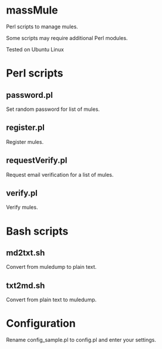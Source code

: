massMule
========

Perl scripts to manage mules.

Some scripts may require additional Perl modules.

Tested on Ubuntu Linux


# Perl scripts #


password.pl
-----------
Set random password for list of mules.


register.pl
-----------
Register mules.


requestVerify.pl
-----------
Request email verification for a list of mules.


verify.pl
-----------
Verify mules.


# Bash scripts #

md2txt.sh
-----------
Convert from muledump to plain text.

txt2md.sh
-----------
Convert from plain text to muledump.



# Configuration #
Rename config_sample.pl to config.pl and enter your settings.
